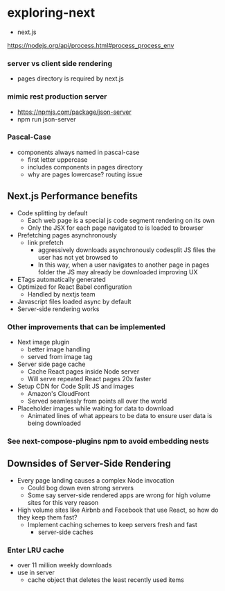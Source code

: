 # exploring-next
- next.js

https://nodejs.org/api/process.html#process_process_env

### server vs client side rendering
- pages directory is required by next.js


### mimic rest production server
- https://npmjs.com/package/json-server
- npm run json-server

### Pascal-Case
- components always named in pascal-case
    - first letter uppercase
    - includes components in pages directory
    - why are pages lowercase? routing issue

## Next.js Performance benefits
- Code splitting by default
    - Each web page is a special js code segment rendering on its own
    - Only the JSX for each page navigated to is loaded to browser 
- Prefetching pages asynchronously
    - link prefetch
        - aggressively downloads asynchronously codesplit JS files the user has not yet browsed to 
        - In this way, when a user navigates to another page in pages folder the JS may already be downloaded improving UX
- ETags automatically generated
- Optimized for React Babel configuration 
    - Handled by nextjs team 
- Javascript files loaded async by default 
- Server-side rendering works 

### Other improvements that can be implemented
- Next image plugin
    - better image handling
    - served from image tag
- Server side page cache
    - Cache React pages inside Node server 
    - Will serve repeated React pages 20x faster
- Setup CDN for Code Split JS and images 
    - Amazon's CloudFront 
    - Served seamlessly from points all over the world 
- Placeholder images while waiting for data to download
    - Animated lines of what appears to be data to ensure user data is being downloaded 

### See next-compose-plugins npm to avoid embedding nests

## Downsides of Server-Side Rendering
- Every page landing causes a complex Node invocation 
    - Could bog down even strong servers
    - Some say server-side rendered apps are wrong for high volume sites for this very reason 
- High volume sites like Airbnb and Facebook that use React, so how do they keep them fast?
    - Implement caching schemes to keep servers fresh and fast
        - server-side caches

### Enter LRU cache
- over 11 million weekly downloads
- use in server
    - cache object that deletes the least recently used items 

